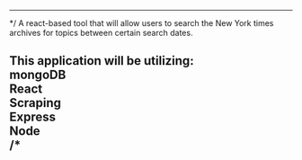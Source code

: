 

-----------------------------------------------------------------------------
*/
  A react-based tool that will allow users to search the New York times    
    archives for topics between certain search dates.                      

  This application will be utilizing:                                      
    mongoDB                                                                
    React                                                                  
    Scraping                                                               
    Express                                                                
    Node    
  /*                                                               
-----------------------------------------------------------------------------
